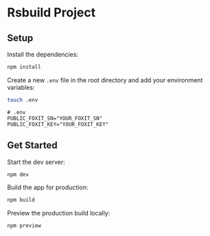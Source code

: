 # Rsbuild Project

## Setup

Install the dependencies:

```bash
npm install
```

Create a new `.env` file in the root directory and add your environment variables:

```bash
touch .env
```

```env
# .env
PUBLIC_FOXIT_SN="YOUR_FOXIT_SN"
PUBLIC_FOXIT_KEY="YOUR_FOXIT_KEY"
```

## Get Started

Start the dev server:

```bash
npm dev
```

Build the app for production:

```bash
npm build
```

Preview the production build locally:

```bash
npm preview
```

